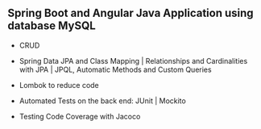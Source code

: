 ## Spring Boot and Angular Java Application using database MySQL

* CRUD

* Spring Data JPA and Class Mapping | Relationships and Cardinalities with JPA | JPQL, Automatic Methods and Custom Queries

* Lombok to reduce code

* Automated Tests on the back end: JUnit | Mockito

* Testing Code Coverage with Jacoco

